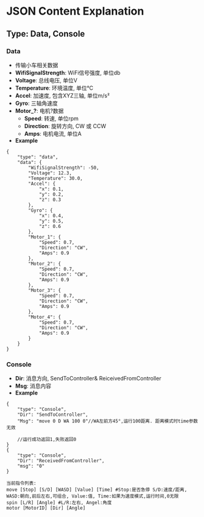 # JSON Content Explanation

## Type: Data, Console

### Data
- 传输小车相关数据
- **WifiSignalStrength**: WiFi信号强度, 单位db
- **Voltage**: 总线电压, 单位V
- **Temperature**: 环境温度, 单位°C
- **Accel**: 加速度, 包含XYZ三轴, 单位m/s²
- **Gyro**: 三轴角速度
- **Motor_?**: 电机?数据
  - **Speed**: 转速, 单位rpm
  - **Direction**: 旋转方向, CW 或 CCW
  - **Amps**: 电机电流, 单位A
- **Example**
```
{
    "type": "data",
    "data": {
        "WifiSignalStrength": -50,
        "Voltage": 12.3,
        "Temperature": 30.0,
        "Accel": {
            "x": 0.1,
            "y": 0.2,
            "z": 0.3
        },
        "Gyro": {
            "x": 0.4,
            "y": 0.5,
            "z": 0.6
        },
        "Motor_1": {
            "Speed": 0.7,
            "Direction": "CW",
            "Amps": 0.9
        },
        "Motor_2": {
            "Speed": 0.7,
            "Direction": "CW",
            "Amps": 0.9
        },
        "Motor_3": {
            "Speed": 0.7,
            "Direction": "CW",
            "Amps": 0.9
        },
        "Motor_4": {
            "Speed": 0.7,
            "Direction": "CW",
            "Amps": 0.9
        }
    }
}
```

### Console
- **Dir**: 消息方向, SendToController& ReiceivedFromController
- **Msg**: 消息内容
- **Example**
```
{
    "type": "Console",
    "Dir": "SendToController",
    "Msg": "move 0 D WA 100 0"//WA左前方45°,运行100距离. 距离模式时time参数无效

    //运行成功返回1,失败返回0
}
{
    "type": "Console",
    "Dir": "ReceivedFromController",
    "msg": "0"
}
```
```
当前指令列表:
move [Stop] [S/D] [WASD] [Value] [Time] #Stop:是否急停 S/D:速度/距离, WASD:朝向,前后左右,可组合, Value:值, Time:如果为速度模式,运行时间,0无限
spin [L/R] [Angle] #L/R:左右, Angel:角度
motor [MotorID] [Dir] [Angle] 
```
